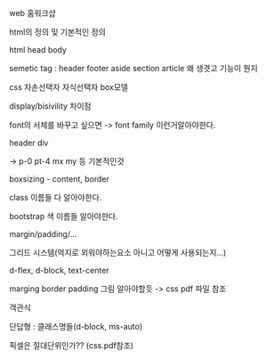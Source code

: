 web 홈워크샵

html의 정의 및 기본적인 정의

html head body

semetic tag : header footer aside section article 왜 생겻고 기능이 뭔지

css 자손선택자 자식선택자 box모델 

display/bisivility 차이점

font의 서체를 바꾸고 싶으면 -> font family  이런거알아야한다.

header div

<bootstrap>

-> p-0 pt-4 mx my 등 기본적인것

boxsizing - content, border

class 이름들 다 알아야한다.

bootstrap 색 이름들 알아야한다.

margin/padding/...

그리드 시스템(억지로 외워야하는요소 아니고 어떻게 사용되는지...)

d-flex, d-block, text-center

marging border padding 그림 알아야할듯 -> css pdf 파일 참조

객관식

단답형 : 클래스명들(d-block, ms-auto)

픽셀은 절대단위인가?? (css.pdf참조)